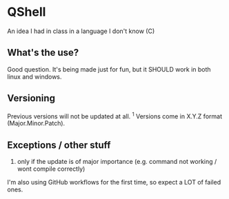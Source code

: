 # QShell
An idea I had in class in a language I don't know (C)
## What's the use?
Good question. It's being made just for fun, but it SHOULD work in both linux and windows.
## Versioning
Previous versions will not be updated at all. <sup>1</sup>
Versions come in X.Y.Z format (Major.Minor.Patch).
## Exceptions / other stuff
1. only if the update is of major importance (e.g. command not working / wont compile correctly)

I'm also using GitHub workflows for the first time, so expect a LOT of failed ones.

